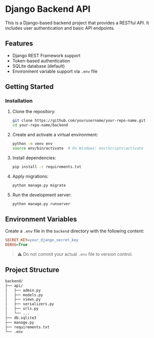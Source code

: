 # Django Backend API

This is a Django-based backend project that provides a RESTful API. It includes user authentication and basic API endpoints.

## Features

- Django REST Framework support  
- Token-based authentication  
- SQLite database (default)  
- Environment variable support via `.env` file  

## Getting Started


### Installation

1. Clone the repository:

   ```bash
   git clone https://github.com/yourusername/your-repo-name.git
   cd your-repo-name/backend
   ```

2. Create and activate a virtual environment:

   ```bash
   python -m venv env
   source env/bin/activate  # On Windows: env\Scripts\activate
   ```

3. Install dependencies:

   ```bash
   pip install -r requirements.txt
   ```

4. Apply migrations:

   ```bash
   python manage.py migrate
   ```

5. Run the development server:

   ```bash
   python manage.py runserver
   ```

## Environment Variables

Create a `.env` file in the `backend` directory with the following content:

```ini
SECRET_KEY=your_django_secret_key
DEBUG=True
```

> ⚠️ Do not commit your actual `.env` file to version control.

## Project Structure

```bash
backend/
├── api/
│   ├── admin.py
│   ├── models.py
│   ├── views.py
│   ├── serializers.py
│   ├── urls.py
│   └── ...
├── db.sqlite3
├── manage.py
├── requirements.txt
└── .env
```

